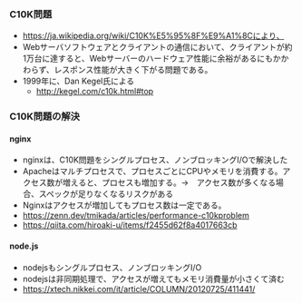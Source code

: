 ### C10K問題
- https://ja.wikipedia.org/wiki/C10K%E5%95%8F%E9%A1%8Cにより、
- Webサーバソフトウェアとクライアントの通信において、クライアントが約1万台に達すると、Webサーバーのハードウェア性能に余裕があるにもかかわらず、レスポンス性能が大きく下がる問題である。
- 1999年に、Dan Kegel氏による
  - http://kegel.com/c10k.html#top

### C10K問題の解決
#### nginx
- nginxは、C10K問題をシングルプロセス、ノンブロッキングI/Oで解決した
- Apacheはマルチプロセスで、プロセスごとにCPUやメモリを消費する。アクセス数が増えると、プロセスも増加する。->　アクセス数が多くなる場合、スペックが足りなくなるリスクがある
- Nginxはアクセスが増加してもプロセス数は一定である。
- https://zenn.dev/tmikada/articles/performance-c10kproblem
- https://qiita.com/hiroaki-u/items/f2455d62f8a4017663cb

#### node.js
- nodejsもシングルプロセス、ノンブロッキングI/O
- nodejsは非同期処理で、アクセスが増えてもメモリ消費量が小さくて済む
- https://xtech.nikkei.com/it/article/COLUMN/20120725/411441/


